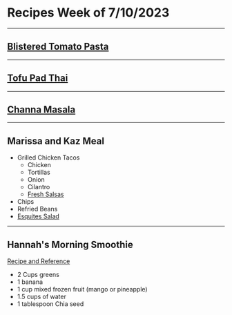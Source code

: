 # Recipes Week of 7/10/2023

---

## [Blistered Tomato Pasta](./blisteredTomatoPasta.md)

---

## [Tofu Pad Thai](./padthai.md)

---

## [Channa Masala](./ChannaMasala.md)

---

## Marissa and Kaz Meal

- Grilled Chicken Tacos
    - Chicken 
    - Tortillas
    - Onion
    - Cilantro
    - [Fresh Salsas](https://www.reddit.com/r/SalsaSnobs/comments/egywxn/comment/fcb2bav/)
- Chips
- Refried Beans
- [Esquites Salad](https://www.seriouseats.com/esquites-mexican-street-corn-salad-recipe)

---

## Hannah's Morning Smoothie

[Recipe and Reference](https://joyfoodsunshine.com/green-smoothie/)

- 2 Cups greens
- 1 banana
- 1 cup mixed frozen fruit (mango or pineapple)
- 1.5 cups of water
- 1 tablespoon Chia seed